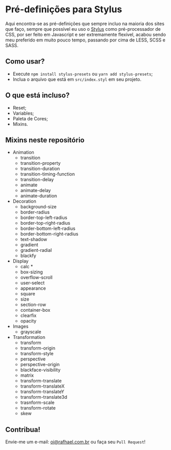 # Pré-definições para Stylus

Aqui encontra-se as pré-definições que sempre incluo na maioria dos sites que faço, sempre que possível eu uso o [Stylus](https://stylus-lang.com) como pré-processador de CSS, por ser feito em Javascript e ser extremamente flexível, acabou sendo meu preferido em muito pouco tempo, passando por cima de LESS, SCSS e SASS.

## Como usar?

- Execute ```npm install stylus-presets``` ou ```yarn add stylus-presets```;
- Inclua o arquivo que está em ```src/index.styl``` em seu projeto.

## O que está incluso?

- Reset;
- Variables;
- Paleta de Cores;
- Mixins.

## Mixins neste repositório

- Animation
  - transition
  - transition-property
  - transition-duration
  - transition-timing-function
  - transition-delay
  - animate
  - animate-delay
  - animate-duration
- Decoration
  - background-size
  - border-radius
  - border-top-left-radius
  - border-top-right-radius
  - border-bottom-left-radius
  - border-bottom-right-radius
  - text-shadow
  - gradient
  - gradient-radial
  - blackfy
- Display
  - calc *
  - box-sizing
  - overflow-scroll
  - user-select
  - appearance
  - square
  - size
  - section-row
  - container-box
  - clearfix
  - opacity
- Images
  - grayscale
- Transformation
  - transform
  - transform-origin
  - transform-style
  - perspective
  - perspective-origin
  - blackface-visibility
  - matrix
  - transform-translate
  - transform-translateX
  - transform-translateY
  - transform-translate3d
  - trasnform-scale
  - transform-rotate
  - skew

## Contribua!

Envie-me um e-mail: [oi@rafhael.com.br](mailto:oi@rafhael.com.br) ou faça seu `Pull Request`!
